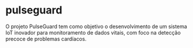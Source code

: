 # pulseguard
O projeto PulseGuard tem como objetivo o desenvolvimento de um sistema IoT inovador para monitoramento de dados vitais, com foco na detecção precoce de problemas cardíacos.
